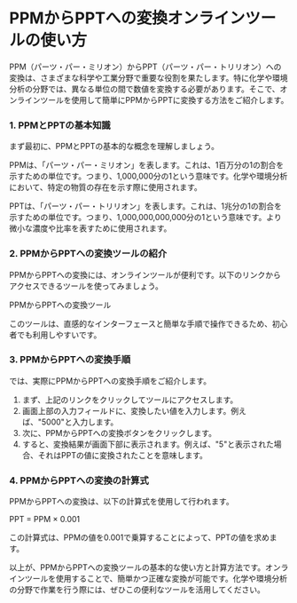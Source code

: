 PPMからPPTへの変換オンラインツールの使い方
========================

PPM（パーツ・パー・ミリオン）からPPT（パーツ・パー・トリリオン）への変換は、さまざまな科学や工業分野で重要な役割を果たします。特に化学や環境分析の分野では、異なる単位の間で数値を変換する必要があります。そこで、オンラインツールを使用して簡単にPPMからPPTに変換する方法をご紹介します。

### 1. PPMとPPTの基本知識

まず最初に、PPMとPPTの基本的な概念を理解しましょう。

PPMは、「パーツ・パー・ミリオン」を表します。これは、1百万分の1の割合を示すための単位です。つまり、1,000,000分の1という意味です。化学や環境分析において、特定の物質の存在を示す際に使用されます。

PPTは、「パーツ・パー・トリリオン」を表します。これは、1兆分の1の割合を示すための単位です。つまり、1,000,000,000,000分の1という意味です。より微小な濃度や比率を表すために使用されます。

### 2. PPMからPPTへの変換ツールの紹介

PPMからPPTへの変換には、オンラインツールが便利です。以下のリンクからアクセスできるツールを使ってみましょう。

PPMからPPTへの変換ツール

このツールは、直感的なインターフェースと簡単な手順で操作できるため、初心者でも利用しやすいです。

### 3. PPMからPPTへの変換手順

では、実際にPPMからPPTへの変換手順をご紹介します。

1. まず、上記のリンクをクリックしてツールにアクセスします。
2. 画面上部の入力フィールドに、変換したい値を入力します。例えば、"5000"と入力します。
3. 次に、PPMからPPTへの変換ボタンをクリックします。
4. すると、変換結果が画面下部に表示されます。例えば、"5"と表示された場合、それはPPTの値に変換されたことを意味します。

### 4. PPMからPPTへの変換の計算式

PPMからPPTへの変換は、以下の計算式を使用して行われます。

PPT = PPM × 0.001

この計算式は、PPMの値を0.001で乗算することによって、PPTの値を求めます。

以上が、PPMからPPTへの変換ツールの基本的な使い方と計算方法です。オンラインツールを使用することで、簡単かつ正確な変換が可能です。化学や環境分析の分野で作業を行う際には、ぜひこの便利なツールを活用してください。